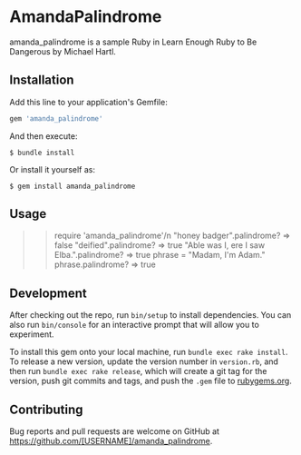 # AmandaPalindrome
amanda_palindrome is a sample Ruby in Learn Enough Ruby to Be Dangerous by Michael Hartl.

## Installation

Add this line to your application's Gemfile:

```ruby
gem 'amanda_palindrome'
```

And then execute:

    $ bundle install

Or install it yourself as:

    $ gem install amanda_palindrome

## Usage

>> require 'amanda_palindrome'/n
>> "honey badger".palindrome?
=> false
>> "deified".palindrome?
=> true
>> "Able was I, ere I saw Elba.".palindrome?
=> true
>> phrase = "Madam, I'm Adam."
>> phrase.palindrome?
=> true

## Development

After checking out the repo, run `bin/setup` to install dependencies. You can also run `bin/console` for an interactive prompt that will allow you to experiment.

To install this gem onto your local machine, run `bundle exec rake install`. To release a new version, update the version number in `version.rb`, and then run `bundle exec rake release`, which will create a git tag for the version, push git commits and tags, and push the `.gem` file to [rubygems.org](https://rubygems.org).

## Contributing

Bug reports and pull requests are welcome on GitHub at https://github.com/[USERNAME]/amanda_palindrome.

